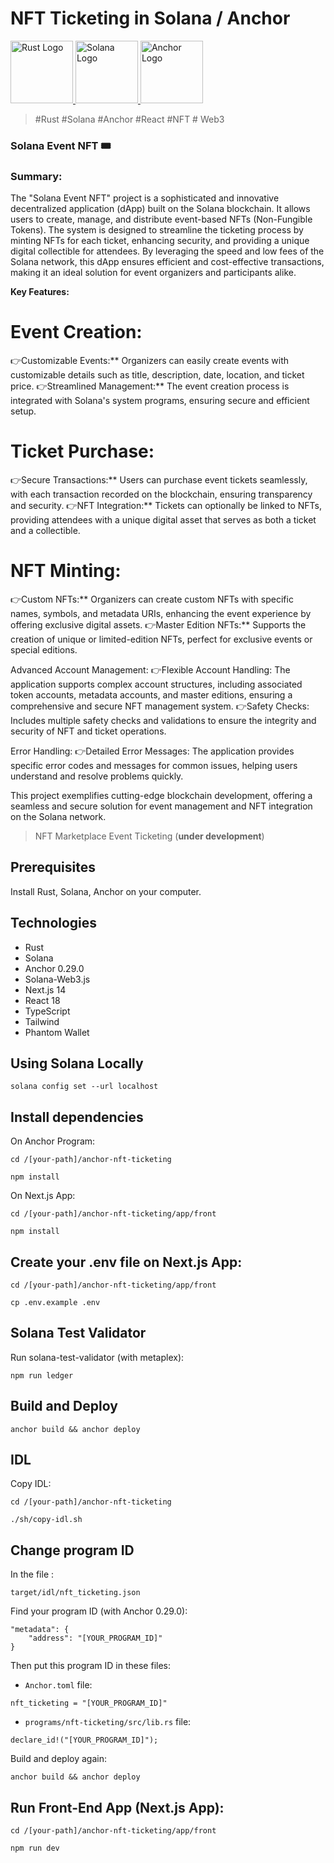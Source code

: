
# NFT Ticketing in Solana / Anchor

<a href="https://github.com/s-damian/rust-solana-wallet">
<img src="https://raw.githubusercontent.com/s-damian/medias/main/technos-logos/rust.webp" alt="Rust Logo" height="100px">
</a>
<a href="https://github.com/s-damian/rust-solana-wallet">
<img src="https://raw.githubusercontent.com/s-damian/medias/main/technos-logos/solana.webp" alt="Solana Logo" height="100px">
</a>
<a href="https://github.com/s-damian/rust-solana-wallet">
<img src="https://raw.githubusercontent.com/s-damian/medias/main/technos-logos/anchor.webp" alt="Anchor Logo" height="100px">
</a>

> #Rust #Solana #Anchor #React #NFT # Web3

### Solana Event NFT 🎟️

### Summary:

The "Solana Event NFT" project is a sophisticated and innovative decentralized application (dApp) built on the Solana blockchain. It allows users to create, manage, and distribute event-based NFTs (Non-Fungible Tokens). The system is designed to streamline the ticketing process by minting NFTs for each ticket, enhancing security, and providing a unique digital collectible for attendees. By leveraging the speed and low fees of the Solana network, this dApp ensures efficient and cost-effective transactions, making it an ideal solution for event organizers and participants alike.

**Key Features:**

<h1> Event Creation:</h1>
   👉Customizable Events:** Organizers can easily create events with customizable details such as title, description, date, location, and ticket price.
   👉Streamlined Management:** The event creation process is integrated with Solana's system programs, ensuring secure and efficient setup.

<h1>Ticket Purchase:</h1>
   👉Secure Transactions:** Users can purchase event tickets seamlessly, with each transaction recorded on the blockchain, ensuring transparency and security.
   👉NFT Integration:** Tickets can optionally be linked to NFTs, providing attendees with a unique digital asset that serves as both a ticket and a collectible.

 <h1> NFT Minting:</h1>
   👉Custom NFTs:** Organizers can create custom NFTs with specific names, symbols, and metadata URIs, enhancing the event experience by offering exclusive digital assets.
   👉Master Edition NFTs:** Supports the creation of unique or limited-edition NFTs, perfect for exclusive events or special editions.

Advanced Account Management:
   👉Flexible Account Handling: The application supports complex account structures, including associated token accounts, metadata accounts, and master editions, ensuring a comprehensive and secure NFT management system.
   👉Safety Checks: Includes multiple safety checks and validations to ensure the integrity and security of NFT and ticket operations.

Error Handling:
   👉Detailed Error Messages: The application provides specific error codes and messages for common issues, helping users understand and resolve problems quickly.


This project exemplifies cutting-edge blockchain development, offering a seamless and secure solution for event management and NFT integration on the Solana network.

> NFT Marketplace Event Ticketing (**under development**)


## Prerequisites

Install Rust, Solana, Anchor on your computer.


## Technologies

* Rust
* Solana
* Anchor 0.29.0
* Solana-Web3.js
* Next.js 14
* React 18
* TypeScript
* Tailwind
* Phantom Wallet



## Using Solana Locally

```
solana config set --url localhost
```


## Install dependencies

On Anchor Program:

```
cd /[your-path]/anchor-nft-ticketing
```

```
npm install
```

On Next.js App:

```
cd /[your-path]/anchor-nft-ticketing/app/front
```

```
npm install
```


## Create your .env file on Next.js App:

```
cd /[your-path]/anchor-nft-ticketing/app/front
```

```
cp .env.example .env
```



## Solana Test Validator

Run solana-test-validator (with metaplex):

```
npm run ledger
```


## Build and Deploy

```
anchor build && anchor deploy
```


## IDL

Copy IDL:

```
cd /[your-path]/anchor-nft-ticketing
```

```
./sh/copy-idl.sh
```


## Change program ID

In the file :

```
target/idl/nft_ticketing.json
```

Find your program ID (with Anchor 0.29.0):

```
"metadata": {
    "address": "[YOUR_PROGRAM_ID]"
}
```

Then put this program ID in these files:

- ```Anchor.toml``` file:

```
nft_ticketing = "[YOUR_PROGRAM_ID]"
```

- ```programs/nft-ticketing/src/lib.rs``` file:

```
declare_id!("[YOUR_PROGRAM_ID]");
```

Build and deploy again:
```
anchor build && anchor deploy
```


## Run Front-End App (Next.js App):

```
cd /[your-path]/anchor-nft-ticketing/app/front
```

```
npm run dev
```
